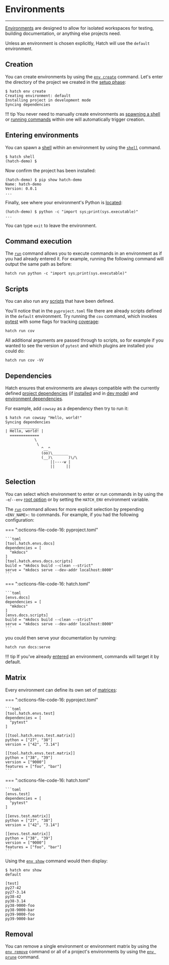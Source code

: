 # Environments

-----

[Environments](config/environment.md) are designed to allow for isolated workspaces for testing, building documentation, or anything else projects need.

Unless an environment is chosen explicitly, Hatch will use the `default` environment.

## Creation

You can create environments by using the [`env create`](cli/reference.md#hatch-env-create) command. Let's enter the directory of the project we created in the [setup phase](intro.md#new-project):

```console
$ hatch env create
Creating environment: default
Installing project in development mode
Syncing dependencies
```

!!! tip
    You never need to manually create environments as [spawning a shell](#entering-environments) or [running commands](#command-execution) within one will automatically trigger creation.

## Entering environments

You can spawn a [shell](config/hatch.md#shell) within an environment by using the [`shell`](cli/reference.md#hatch-shell) command.

```console
$ hatch shell
(hatch-demo) $
```

Now confirm the project has been installed:

```console
(hatch-demo) $ pip show hatch-demo
Name: hatch-demo
Version: 0.0.1
...
```

Finally, see where your environment's Python is [located](config/hatch.md#environments):

```console
(hatch-demo) $ python -c "import sys;print(sys.executable)"
...
```

You can type `exit` to leave the environment.

## Command execution

The [`run`](cli/reference.md#hatch-run) command allows you to execute commands in an environment as if you had already entered it. For example, running the following command will output the same path as before:

```
hatch run python -c "import sys;print(sys.executable)"
```

## Scripts

You can also run any [scripts](config/environment.md#scripts) that have been defined.

You'll notice that in the `pyproject.toml` file there are already scripts defined in the `default` environment. Try running the `cov` command, which invokes [pytest](https://github.com/pytest-dev/pytest) with some flags for tracking [coverage](https://github.com/nedbat/coveragepy):

```
hatch run cov
```

All additional arguments are passed through to scripts, so for example if you wanted to see the version of `pytest` and which plugins are installed you could do:

```
hatch run cov -VV
```

## Dependencies

Hatch ensures that environments are always compatible with the currently defined [project dependencies](config/metadata.md#dependencies) (if [installed](config/environment.md#skip-install) and in [dev mode](config/environment.md#dev-mode)) and [environment dependencies](config/environment.md#dependencies).

For example, add `cowsay` as a dependency then try to run it:

```console
$ hatch run cowsay "Hello, world!"
Syncing dependencies
  _____________
| Hello, world! |
  =============
             \
              \
                ^__^
                (oo)\_______
                (__)\       )\/\
                    ||----w |
                    ||     ||
```

## Selection

You can select which environment to enter or run commands in by using the `-e`/`--env` [root option](cli/reference.md#hatch) or by setting the `HATCH_ENV` environment variable.

The [`run`](cli/reference.md#hatch-run) command allows for more explicit selection by prepending `<ENV_NAME>:` to commands. For example, if you had the following configuration:

=== ":octicons-file-code-16: pyproject.toml"

    ```toml
    [tool.hatch.envs.docs]
    dependencies = [
      "mkdocs"
    ]
    [tool.hatch.envs.docs.scripts]
    build = "mkdocs build --clean --strict"
    serve = "mkdocs serve --dev-addr localhost:8000"
    ```

=== ":octicons-file-code-16: hatch.toml"

    ```toml
    [envs.docs]
    dependencies = [
      "mkdocs"
    ]
    [envs.docs.scripts]
    build = "mkdocs build --clean --strict"
    serve = "mkdocs serve --dev-addr localhost:8000"
    ```

you could then serve your documentation by running:

```
hatch run docs:serve
```

!!! tip
    If you've already [entered](#entering-environments) an environment, commands will target it by default.

## Matrix

Every environment can define its own set of [matrices](config/environment.md#matrix):

=== ":octicons-file-code-16: pyproject.toml"

    ```toml
    [tool.hatch.envs.test]
    dependencies = [
      "pytest"
    ]

    [[tool.hatch.envs.test.matrix]]
    python = ["27", "38"]
    version = ["42", "3.14"]

    [[tool.hatch.envs.test.matrix]]
    python = ["38", "39"]
    version = ["9000"]
    features = ["foo", "bar"]
    ```

=== ":octicons-file-code-16: hatch.toml"

    ```toml
    [envs.test]
    dependencies = [
      "pytest"
    ]

    [[envs.test.matrix]]
    python = ["27", "38"]
    version = ["42", "3.14"]

    [[envs.test.matrix]]
    python = ["38", "39"]
    version = ["9000"]
    features = ["foo", "bar"]
    ```

Using the [`env show`](cli/reference.md#hatch-env-show) command would then display:

```console
$ hatch env show
default

[test]
py27-42
py27-3.14
py38-42
py38-3.14
py38-9000-foo
py38-9000-bar
py39-9000-foo
py39-9000-bar
```

## Removal

You can remove a single environment or environment matrix by using the [`env remove`](cli/reference.md#hatch-env-remove) command or all of a project's environments by using the [`env prune`](cli/reference.md#hatch-env-prune) command.
